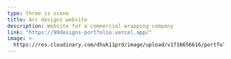 ```yaml
---
type: three js scene
title: Arc designz website
description: Website for a commercial wrapping company
link: "https://99designs-portfolio.vercel.app/"
image: >-
  https://res.cloudinary.com/dhuk11prd/image/upload/v1716656616/portfolio-tina/livery_test_j71hm6.png
---
```

